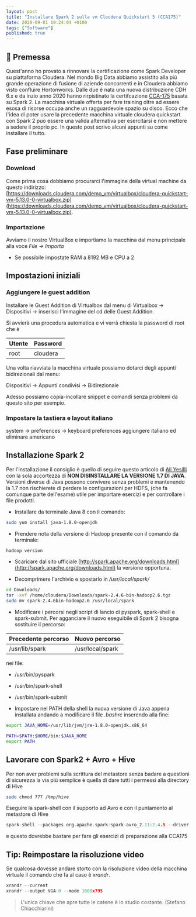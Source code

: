 ```yaml
---
layout: post
title: "Installare Spark 2 sulla vm Cloudera Quickstart 5 (CCA175)"
date: 2020-09-01 19:24:04 +0100
tags: ["Software"]
published: true
---
```


## :floppy_disk: Premessa

Quest'anno ho provato a rinnovare la certificazione come Spark Developer su piattaforma Cloudera. Nel mondo Big Data abbiamo assistito alla più grande operazione di fusione di aziende concorrenti e in Cloudera abbiamo visto confluire Hortonworks.
Dalle due è nata una nuova distribuzione CDH 6.x e da inzio anno 2020 hanno rirpistinato la certifcazione [CCA-175](https://university.cloudera.com/content/cca175) basata su Spark 2.
La macchina virtuale offerta per fare training oltre ad essere esosa di risorse occupa anche un ragguardevole spazio su disco. Ecco che l'idea di poter usare la precedente macchina virtuale cloudera quickstart con Spark 2 può essere una valida alternativa per esercitarsi e non mettere a sedere il proprio pc.
In questo post scrivo alcuni appunti su come installare il tutto.

## Fase preliminare

### Download

Come prima cosa dobbiamo procurarci l'immagine della virtual machine da questo indirizzo: [https://downloads.cloudera.com/demo_vm/virtualbox/cloudera-quickstart-vm-5.13.0-0-virtualbox.zip](https://downloads.cloudera.com/demo_vm/virtualbox/cloudera-quickstart-vm-5.13.0-0-virtualbox.zip).

### Importazione

Avviamo il nostro VirtualBox e importiamo la macchina dal menu principale alla voce _File -> Importa_

- Se possibile impostate RAM a 8192 MB e CPU a 2

## Impostazioni iniziali

### Aggiungere le guest addition

Installare le Guest Addition di Virtualbox dal menu di Virtualbox -> Dispositivi -> inserisci l'immagine del cd delle Guest Addition.

Si avvierà una procedura automatica e vi verrà chiesta la password di root che è

| Utente | Password |
| ------ | -------- |
| root   | cloudera |

Una volta riavviata la macchina virtuale possiamo dotarci degli appunti bidirezionali dal menu:

Dispositivi -> Appunti condivisi -> Bidirezionale

Adesso possiamo copia-incollare snippet e comandi senza problemi da questo sito per esempio.

### Impostare la tastiera e layout italiano

system -> preferences -> keyboard preferences
aggiungere italiano ed eliminare americano

## Installazione Spark 2

Per l'installazione il consiglio è quello di seguire questo articolo di [Ali Yesilli](https://medium.com/@yesilliali/installing-apache-spark-2-x-to-cloudera-quickstart-wm-dd5314e6d9bd) con la sola accortezza di **NON DISINSTALLARE LA VERSIONE 1.7 DI JAVA**.
Versioni diverse di Java possono convivere senza problemi e mantenendo la 1.7 non rischierete di perdere le configurazioni per HDFS, (che fa comunque parte dell'esame) utile per importare esercizi e per controllare i file prodotti.

- Installare da terminale Java 8 con il comando:

```bash
sudo yum install java-1.8.0-openjdk
```

- Prendere nota della versione di Hadoop presente con il comando da terminale:

```bash
hadoop version
```

- Scaricare dal sito ufficiale [http://spark.apache.org/downloads.html](http://spark.apache.org/downloads.html) la versione opportuna.

- Decomprimere l'archivio e spostarlo in _/usr/local/spark/_

```bash
cd Downloads/
tar -xvf /home/cloudera/Downloads/spark-2.4.6-bin-hadoop2.6.tgz
sudo mv spark-2.4.6bin-hadoop2.6 /usr/local/spark
```

- Modificare i percorsi negli script di lancio di pyspark, spark-shell e spark-submit. Per agganciare il nuovo eseguibile di Spark 2 bisogna sostituire il percorso:

| Precedente percorso | Nuovo percorso   |
| ------------------- | ---------------- |
| /usr/lib/spark      | /usr/local/spark |

nei file:

- /usr/bin/pyspark
- /usr/bin/spark-shell
- /usr/bin/spark-submit

- Impostare nel PATH della shell la nuova versione di Java appena installata andando a modificare il file _.bashrc_ inserendo alla fine:

```bash
export JAVA_HOME=/usr/lib/jvm/jre-1.8.0-openjdk.x86_64

PATH=$PATH:$HOME/bin:$JAVA_HOME
export PATH
```

## Lavorare con Spark2 + Avro + Hive

Per non aver problemi sulla scrittura del metastore senza badare a questioni di sicurezza la via più semplice è quella di dare tutti i permessi alla directory di Hive

```bash
sudo chmod 777 /tmp/hive
```

Eseguire la spark-shell con il supporto ad Avro e con il puntamento al metastore di Hive

```c
spark-shell --packages org.apache.spark:spark-avro_2.11:2.4.5 --driver-java-options "-Dhive.metastore.uris=thrift://quickstart.cloudera:9083"
```

e questo dovrebbe bastare per fare gli esercizi di preparazione alla CCA175

## Tip: Reimpostare la risoluzione video

Se qualcosa dovesse andare storto con la risoluzione video della macchina virtuale il comando che fa al caso è _xrandr_.

```c
xrandr --current
xrandr --output VGA-0 --mode 1600x795
```

> L'unica chiave che apre tutte le catene è lo studio costante. (Stefano Chiacchiarini)
